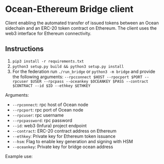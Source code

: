 # Ocean-Ethereum Bridge client

Client enabling the automated transfer of issued tokens between an Ocean sidechain and an ERC-20 token contract on Ethereum. The client uses the web3 interface for Ethereum connectivity. 

## Instructions
1. `pip3 install -r requirements.txt`
2. `python3 setup.py build && python3 setup.py install`
3. For the federation run `./run_bridge` or `python3 -m bridge` and provide the following arguments:
`--rpcconnect $HOST --rpocport $PORT --rpcuser $USER --rpcpass --oceankey $OCEANKEY $PASS --contract $CONTRACT --id $ID --ethkey $ETHKEY`

Arguments:

- `--rpconnect`: rpc host of Ocean node
- `--rpcport`: rpc port of Ocean node
- `--rpcuser`: rpc username
- `--rpcpassword`: rpc password
- `--id`: web3 (Infura) project endpoint
- `--contract`: ERC-20 contract address on Ethereum
- `--ethkey`: Private key for Ethereum token issuance
- `--hsm`: Flag to enable key generation and signing with HSM
- `--oceankey`: Private key for bridge ocean address

Example use:

